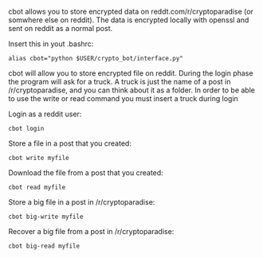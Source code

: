cbot allows you to store encrypted data on reddt.com/r/cryptoparadise (or somwhere else on reddit). The data is encrypted locally with openssl and sent on reddit as a normal post. 

Insert this in yout .bashrc:

`alias cbot="python $USER/crypto_bot/interface.py"`

cbot will allow you to store encrypted file on reddit. During the login phase the program will ask for a truck. A truck is just the name of a post in /r/cryptoparadise, and you can think about it as a folder. In order to be able to use the write or read command you must insert a truck during login

Login as a reddit user:  

`cbot login`

Store a file in a post that you created:

`cbot write myfile`

Download the file from a post that you created:

`cbot read myfile`

Store a big file in a post in /r/cryptoparadise:

`cbot big-write myfile`

Recover a big file from a post in /r/cryptoparadise:

`cbot big-read myfile`
